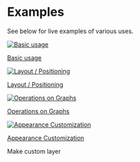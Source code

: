 # Examples

See below for live examples of various uses.

<div class="example-list">
<div class="example-item">

[![Basic usage](../examples/basic.png)](./basic)

[Basic usage](./basic)

</div>
<div class="example-item">

[![Layout / Positioning](../examples/layout.png)](./layout)

[Layout / Positioning](./layout)

</div>
<div class="example-item">

[![Operations on Graphs](../examples/operation.png)](./operation)

[Operations on Graphs](./operation)

</div>
<div class="example-item">

[![Appearance Customization](../examples/appearance.png)](./appearance)

[Appearance Customization](./appearance)

</div>
<div class="example-item">

Make custom layer

</div>
</div>

